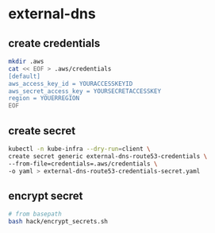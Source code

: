 # external-dns

## create credentials

```sh
mkdir .aws
cat << EOF > .aws/credentials
[default]
aws_access_key_id = YOURACCESSKEYID
aws_secret_access_key = YOURSECRETACCESSKEY
region = YOUERREGION
EOF
```

## create secret

```sh
kubectl -n kube-infra --dry-run=client \
create secret generic external-dns-route53-credentials \
--from-file=credentials=.aws/credentials \
-o yaml > external-dns-route53-credentials-secret.yaml
```

## encrypt secret

```sh
# from basepath
bash hack/encrypt_secrets.sh
```